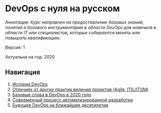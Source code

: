 # DevOps c нуля на русском

_Аннотация: Курс направлен на предоставление базовых знаний, понятий и базового инструментария в области DevOps для новичков в области IT или специалистов, которые собираются менять или повышать квалификацию._

Версия: 1

Актуальна на год: 2020

## Навигация

1. [История DevOps](./1.md)
2. [Отличиях от других практик ведения проектов (Agile; ITIL/ITSM)](./2.md)
3. [Базовые слова в DevOps в 2020 году](./3.md)
4. [Современный процесс автоматизированной разработки](./4.md)
5. [Будущее DevOps на ближайшее десятилетие](./5.md)
